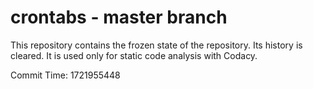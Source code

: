 # crontabs - master branch

This repository contains the frozen state of the repository.
Its history is cleared. It is used only for static code
analysis with Codacy.

Commit Time: 1721955448